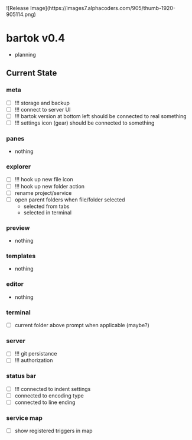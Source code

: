 <!-- no-select -->
<h1 style="display:none"></h1>
![Release Image](https://images7.alphacoders.com/905/thumb-1920-905114.png)

# bartok v0.4
  - planning

## Current State

### meta
  - [ ] !!! storage and backup
  - [ ] !!! connect to server UI
  - [ ] !!! bartok version at bottom left should be connected to real something
  - [ ] !!! settings icon (gear) should be connected to something

### panes
  - nothing

### explorer
  - [ ] !!! hook up new file icon
  - [ ] !!! hook up new folder action
  - [ ] rename project/service
  - [ ] open parent folders when file/folder selected
    - selected from tabs
    - selected in terminal

### preview
  - nothing

### templates
  - nothing

### editor
  - nothing

### terminal
  - [ ] current folder above prompt when applicable (maybe?)

### server
  - [ ] !!! git persistance
  - [ ] !!! authorization

### status bar
  - [ ] !!! connected to indent settings
  - [ ] connected to encoding type
  - [ ] connected to line ending

### service map
  - [ ] show registered triggers in map


